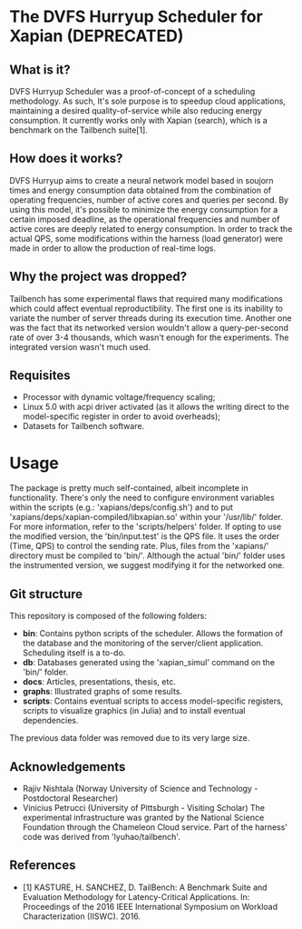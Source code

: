 # The DVFS Hurryup Scheduler for Xapian (DEPRECATED)

## What is it?
DVFS Hurryup Scheduler was a proof-of-concept of a scheduling methodology. As such, It's sole purpose is to speedup cloud applications, maintaining a desired quality-of-service while also reducing energy consumption.
It currently works only with Xapian (search), which is a benchmark on the Tailbench suite[1].

## How does it works?
DVFS Hurryup aims to create a neural network model based in soujorn times and energy consumption data obtained from the combination of operating frequencies, number of active cores and queries per second. By using this model, it's possible to minimize the energy consumption for a certain imposed deadline, as the operational frequencies and number of active cores are deeply related to energy consumption.
In order to track the actual QPS, some modifications within the harness (load generator) were made in order to allow the production of real-time logs.

## Why the project was dropped?
Tailbench has some experimental flaws that required many modifications which could affect eventual reproductibility.
The first one is its inability to variate the number of server threads during its execution time. Another one was the fact that its networked version wouldn't allow a query-per-second rate of over 3-4 thousands, which wasn't enough for the experiments. The integrated version wasn't much used.

## Requisites
* Processor with dynamic voltage/frequency scaling;
* Linux 5.0 with acpi driver activated (as it allows the writing direct to the model-specific register in order to avoid overheads);
* Datasets for Tailbench software.

# Usage
The package is pretty much self-contained, albeit incomplete in functionality. 
There's only the need to configure environment variables within the scripts (e.g.: 'xapians/deps/config.sh') and to put 'xapians/deps/xapian-compiled/libxapian.so' within your '/usr/lib/' folder. For more information, refer to the 'scripts/helpers' folder.
If opting to use the modified version, the 'bin/input.test' is the QPS file. It uses the order (Time, QPS) to control the sending rate. Plus, files from the 'xapians/' directory must be compiled to 'bin/'.
Although the actual 'bin/' folder uses the instrumented version, we suggest modifying it for the networked one.

## Git structure
This repository is composed of the following folders:
* **bin**: Contains python scripts of the scheduler. Allows the formation of the database and the monitoring of the server/client application. Scheduling itself is a to-do.
* **db**: Databases generated using the 'xapian_simul' command on the 'bin/' folder.
* **docs**: Articles, presentations, thesis, etc.
* **graphs**: Illustrated graphs of some results.
* **scripts**: Contains eventual scripts to access model-specific registers, scripts to visualize graphics (in Julia) and to install eventual dependencies. 

The previous data folder was removed due to its very large size.

## Acknowledgements
* Rajiv Nishtala (Norway University of Science and Technology - Postdoctoral Researcher)
* Vinicius Petrucci (University of Pittsburgh - Visiting Scholar)
The experimental infrastructure was granted by the National Science Foundation through the Chameleon Cloud service. Part of the harness' code was derived from 'lyuhao/tailbench'.

## References
* [1] KASTURE, H. SANCHEZ, D. TailBench: A Benchmark Suite and Evaluation Methodology for Latency-Critical Applications. In: Proceedings of the 2016 IEEE International Symposium on Workload Characterization (IISWC). 2016.
